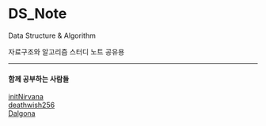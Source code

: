 # DS_Note

Data Structure & Algorithm

자료구조와 알고리즘 스터디 노트 공유용

---
#### 함께 공부하는 사람들

[initNirvana](https://github.com/initNirvana/LifeCoding/tree/master/algorithm-club)  
[deathwish256](https://github.com/deathwish256/DS_Store)  
[Dalgona](https://github.com/Dalgona/DS_Study)
